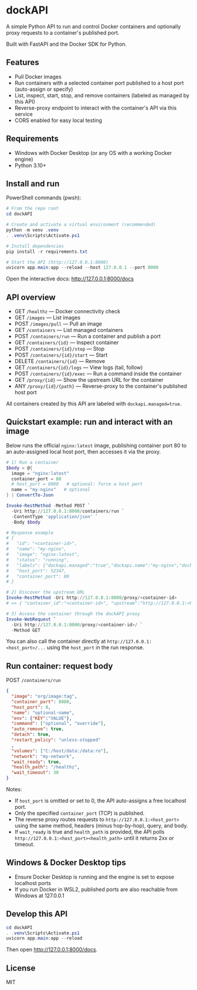 # dockAPI

A simple Python API to run and control Docker containers and optionally proxy requests to a container's published port.

Built with FastAPI and the Docker SDK for Python.

## Features

- Pull Docker images
- Run containers with a selected container port published to a host port (auto-assign or specify)
- List, inspect, start, stop, and remove containers (labeled as managed by this API)
- Reverse-proxy endpoint to interact with the container's API via this service
- CORS enabled for easy local testing

## Requirements

- Windows with Docker Desktop (or any OS with a working Docker engine)
- Python 3.10+

## Install and run

PowerShell commands (pwsh):

```powershell
# From the repo root
cd dockAPI

# Create and activate a virtual environment (recommended)
python -m venv .venv
. .venv\Scripts\Activate.ps1

# Install dependencies
pip install -r requirements.txt

# Start the API (http://127.0.0.1:8000)
uvicorn app.main:app --reload --host 127.0.0.1 --port 8000
```

Open the interactive docs: <http://127.0.0.1:8000/docs>

## API overview

- GET `/healthz` — Docker connectivity check
- GET `/images` — List images
- POST `/images/pull` — Pull an image
- GET `/containers` — List managed containers
- POST `/containers/run` — Run a container and publish a port
- GET `/containers/{id}` — Inspect container
- POST `/containers/{id}/stop` — Stop
- POST `/containers/{id}/start` — Start
- DELETE `/containers/{id}` — Remove
- GET `/containers/{id}/logs` — View logs (tail, follow)
- POST `/containers/{id}/exec` — Run a command inside the container
- GET `/proxy/{id}` — Show the upstream URL for the container
- ANY `/proxy/{id}/{path}` — Reverse-proxy to the container's published host port

All containers created by this API are labeled with `dockapi.managed=true`.

## Quickstart example: run and interact with an image

Below runs the official `nginx:latest` image, publishing container port 80 to an auto-assigned local host port, then accesses it via the proxy.

```powershell
# 1) Run a container
$body = @{
  image = "nginx:latest"
  container_port = 80
  # host_port = 8080   # optional: force a host port
  name = "my-nginx"   # optional
} | ConvertTo-Json

Invoke-RestMethod -Method POST `
  -Uri http://127.0.0.1:8000/containers/run `
  -ContentType 'application/json' `
  -Body $body

# Response example
# {
#   "id": "<container-id>",
#   "name": "my-nginx",
#   "image": "nginx:latest",
#   "status": "running",
#   "labels": {"dockapi.managed":"true","dockapi.name":"my-nginx","dockapi.container_port":"80"},
#   "host_port": 52347,
#   "container_port": 80
# }

# 2) Discover the upstream URL
Invoke-RestMethod -Uri http://127.0.0.1:8000/proxy/<container-id>
# => { "container_id":"<container-id>", "upstream":"http://127.0.0.1:<host_port>" }

# 3) Access the container through the dockAPI proxy
Invoke-WebRequest `
  -Uri http://127.0.0.1:8000/proxy/<container-id>/ `
  -Method GET
```

You can also call the container directly at `http://127.0.0.1:<host_port>/...` using the `host_port` in the run response.

## Run container: request body

POST `/containers/run`

```json
{
  "image": "org/image:tag",
  "container_port": 8080,
  "host_port": 0,
  "name": "optional-name",
  "env": {"KEY":"VALUE"},
  "command": ["optional", "override"],
  "auto_remove": true,
  "detach": true,
  "restart_policy": "unless-stopped"
  ,
  "volumes": ["C:/host/data:/data:ro"],
  "network": "my-network",
  "wait_ready": true,
  "health_path": "/healthz",
  "wait_timeout": 30
}
```

Notes:

- If `host_port` is omitted or set to 0, the API auto-assigns a free localhost port.
- Only the specified `container_port` (TCP) is published.
- The reverse proxy routes requests to `http://127.0.0.1:<host_port>` using the same method, headers (minus hop-by-hop), query, and body.
- If `wait_ready` is true and `health_path` is provided, the API polls `http://127.0.0.1:<host_port><health_path>` until it returns 2xx or timeout.

## Windows & Docker Desktop tips

- Ensure Docker Desktop is running and the engine is set to expose localhost ports
- If you run Docker in WSL2, published ports are also reachable from Windows at 127.0.0.1

## Develop this API

```powershell
cd dockAPI
. .venv\Scripts\Activate.ps1
uvicorn app.main:app --reload
```

Then open <http://127.0.0.1:8000/docs>.

## License

MIT
